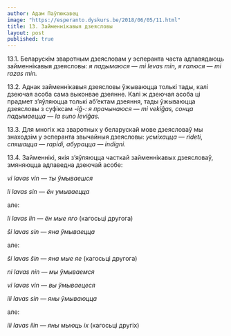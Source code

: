 ```yaml
---
author: Адам Паўлюкавец
image: "https://esperanto.dyskurs.be/2018/06/05/11.html"
title: 13. Займеннікавыя дзеясловы
layout: post
published: true
---
```



13.1. Беларускім зваротным дзеясловам у эсперанта часта адпавядаюць
займеннікавыя дзеясловы: *я падымаюся* — *mi levas min, я
галюся* — *mi razas min.*

13.2. Аднак займеннікавыя дзеясловы ўжываюцца толькі тады, калі
дзеючая асоба сама выконвае дзеянне. Калі ж дзеючая асоба ці
прадмет з’яўляюцца толькі аб’ектам дзеяння, тады ўжываюцца
дзеясловы з суфіксам *-iĝ-: я прачынаюся* — *mi
vekiĝas, сонца падымаецца* — *la suno leviĝas.*

13.3. Для многіх жа зваротных у беларускай мове дзеясловаў мы
знаходзім у эсперанта звычайныя дзеясловы: *усміхацца* —
*rideti*, *спяшацца* — *rapidi, абурацца* — *indigni.*

13.4. Займеннікі, якія з’яўляюцца часткай займеннікавых дзеясловаў,
змяняюцца адпаведна дзеючай асобе: 

*vi lavas vin* — *ты ўмываешся*

*li lavas sin* — *ён умываецца*

але:

*li lavas lin* — *ён мые яго* (кагосьці другога)

*ŝi lavas sin* — *яна ўмываецца*

але:

*ŝi lavas ŝin* — *яна мые яе* (кагосьці другога)

*ni lavas nin* — *мы ўмываемся*

*vi lavas vin* — *вы ўмываецеся*

*ili lavas sin* — *яны ўмываюцца*

але:

*ili lavas ilin* — *яны мыюць іх* (кагосьці другіх)
